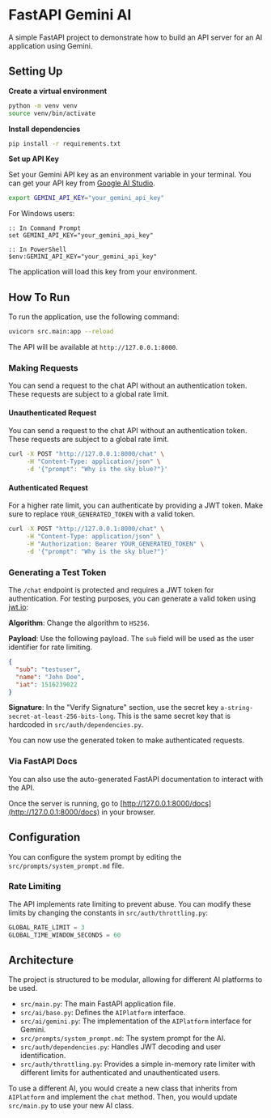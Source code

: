 # FastAPI Gemini AI

A simple FastAPI project to demonstrate how to build an API server for an AI application using Gemini.

## Setting Up

**Create a virtual environment**

```bash
python -m venv venv
source venv/bin/activate
```

**Install dependencies**

```bash
pip install -r requirements.txt
```

**Set up API Key**

Set your Gemini API key as an environment variable in your terminal. You can get your API key from [Google AI Studio](https://aistudio.google.com/app/apikey).

```bash
export GEMINI_API_KEY="your_gemini_api_key"
```

For Windows users:

```batch
:: In Command Prompt
set GEMINI_API_KEY="your_gemini_api_key"

:: In PowerShell
$env:GEMINI_API_KEY="your_gemini_api_key"
```

The application will load this key from your environment.

## How To Run

To run the application, use the following command:

```bash
uvicorn src.main:app --reload
```

The API will be available at `http://127.0.0.1:8000`.

### Making Requests

You can send a request to the chat API without an authentication token. These requests are subject to a global rate limit.

#### Unauthenticated Request

You can send a request to the chat API without an authentication token. These requests are subject to a global rate limit.

```bash
curl -X POST "http://127.0.0.1:8000/chat" \
     -H "Content-Type: application/json" \
     -d '{"prompt": "Why is the sky blue?"}'
```

#### Authenticated Request

For a higher rate limit, you can authenticate by providing a JWT token. Make sure to replace `YOUR_GENERATED_TOKEN` with a valid token.

```bash
curl -X POST "http://127.0.0.1:8000/chat" \
     -H "Content-Type: application/json" \
     -H "Authorization: Bearer YOUR_GENERATED_TOKEN" \
     -d '{"prompt": "Why is the sky blue?"}'
```

### Generating a Test Token

The `/chat` endpoint is protected and requires a JWT token for authentication. For testing purposes, you can generate a valid token using [jwt.io](https://jwt.io/):

**Algorithm**: Change the algorithm to `HS256`.

**Payload**: Use the following payload. The `sub` field will be used as the user identifier for rate limiting.

```json
{
  "sub": "testuser",
  "name": "John Doe",
  "iat": 1516239022
}
```

**Signature**: In the "Verify Signature" section, use the secret key `a-string-secret-at-least-256-bits-long`. This is the same secret key that is hardcoded in `src/auth/dependencies.py`.

You can now use the generated token to make authenticated requests.

### Via FastAPI Docs

You can also use the auto-generated FastAPI documentation to interact with the API.

Once the server is running, go to [http://127.0.0.1:8000/docs](http://127.0.0.1:8000/docs) in your browser.

## Configuration

You can configure the system prompt by editing the `src/prompts/system_prompt.md` file.

### Rate Limiting

The API implements rate limiting to prevent abuse. You can modify these limits by changing the constants in `src/auth/throttling.py`:

```python
GLOBAL_RATE_LIMIT = 3
GLOBAL_TIME_WINDOW_SECONDS = 60
```

## Architecture

The project is structured to be modular, allowing for different AI platforms to be used.

- `src/main.py`: The main FastAPI application file.
- `src/ai/base.py`: Defines the `AIPlatform` interface.
- `src/ai/gemini.py`: The implementation of the `AIPlatform` interface for Gemini.
- `src/prompts/system_prompt.md`: The system prompt for the AI.
- `src/auth/dependencies.py`: Handles JWT decoding and user identification.
- `src/auth/throttling.py`: Provides a simple in-memory rate limiter with different limits for authenticated and unauthenticated users.

To use a different AI, you would create a new class that inherits from `AIPlatform` and implement the `chat` method. Then, you would update `src/main.py` to use your new AI class.
